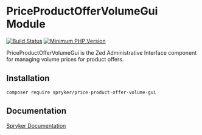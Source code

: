 # PriceProductOfferVolumeGui Module
[![Build Status](https://travis-ci.org/spryker/price-product-offer-volume-gui.svg)](https://travis-ci.org/spryker/price-product-offer-volume-gui)
[![Minimum PHP Version](https://img.shields.io/badge/php-%3E%3D%207.3-8892BF.svg)](https://php.net/)

PriceProductOfferVolumeGui is the Zed Administrative Interface component for managing volume prices for product offers.

## Installation

```
composer require spryker/price-product-offer-volume-gui
```

## Documentation

[Spryker Documentation](https://academy.spryker.com/developing_with_spryker/module_guide/modules.html)

